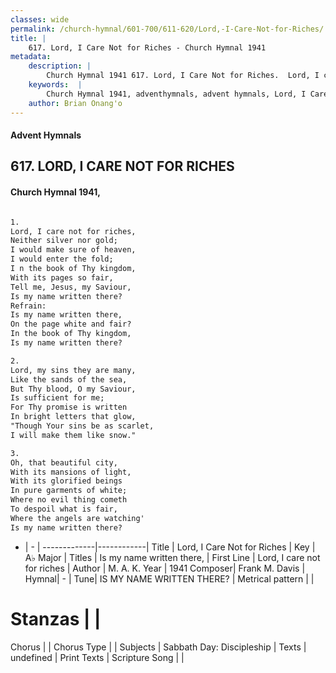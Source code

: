 ```yaml
---
classes: wide
permalink: /church-hymnal/601-700/611-620/Lord,-I-Care-Not-for-Riches/
title: |
    617. Lord, I Care Not for Riches - Church Hymnal 1941
metadata:
    description: |
        Church Hymnal 1941 617. Lord, I Care Not for Riches.  Lord, I care not for riches,  Neither silver nor gold;  I would make sure of heaven,  I would enter the fold;  I n the book of Thy kingdom,  With its pages so fair,  Tell me, Jesus, my Saviour,  Is my name written there?  
    keywords:  |
        Church Hymnal 1941, adventhymnals, advent hymnals, Lord, I Care Not for Riches, Lord, I care not for riches. Is my name written there, 
    author: Brian Onang'o
---
```


#### Advent Hymnals
## 617. LORD, I CARE NOT FOR RICHES
####  Church Hymnal 1941,

```txt

1.
Lord, I care not for riches, 
Neither silver nor gold; 
I would make sure of heaven, 
I would enter the fold; 
I n the book of Thy kingdom, 
With its pages so fair, 
Tell me, Jesus, my Saviour, 
Is my name written there? 
Refrain:
Is my name written there, 
On the page white and fair? 
In the book of Thy kingdom, 
Is my name written there? 

2.
Lord, my sins they are many, 
Like the sands of the sea, 
But Thy blood, O my Saviour, 
Is sufficient for me; 
For Thy promise is written 
In bright letters that glow, 
"Though Your sins be as scarlet, 
I will make them like snow." 

3.
Oh, that beautiful city, 
With its mansions of light, 
With its glorified beings 
In pure garments of white; 
Where no evil thing cometh 
To despoil what is fair, 
Where the angels are watching' 
Is my name written there?

```

- |   -  |
-------------|------------|
Title | Lord, I Care Not for Riches |
Key | A♭ Major |
Titles | Is my name written there,  |
First Line | Lord, I care not for riches |
Author | M. A. K.
Year | 1941
Composer| Frank M. Davis |
Hymnal|  - |
Tune| IS MY NAME WRITTEN THERE? |
Metrical pattern | |
# Stanzas |  |
Chorus |  |
Chorus Type |  |
Subjects | Sabbath Day: Discipleship |
Texts | undefined |
Print Texts | 
Scripture Song |  |
    
